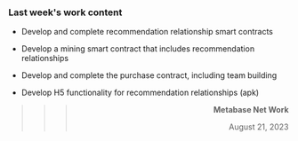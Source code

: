 ### Last week's work content

* Develop and complete recommendation relationship smart contracts

* Develop a mining smart contract that includes recommendation relationships

* Develop and complete the purchase contract, including team building

* Develop H5 functionality for recommendation relationships (apk)

>>>**<p align="right">Metabase Net Work</p>**
>>><p align="right">August 21, 2023</p>